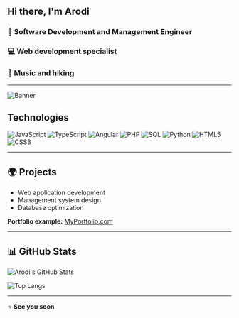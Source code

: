 ## Hi there, I'm Arodi

### 🚀 **Software Development and Management Engineer**
### 💻 Web development specialist
### 🎸 Music and hiking

---

![Banner](https://source.unsplash.com/1600x400/?technology,code)

## Technologies

![JavaScript](https://img.shields.io/badge/JavaScript-F7DF1E?style=for-the-badge&logo=javascript&logoColor=black)
![TypeScript](https://img.shields.io/badge/TypeScript-3178C6?style=for-the-badge&logo=typescript&logoColor=white)
![Angular](https://img.shields.io/badge/Angular-DD0031?style=for-the-badge&logo=angular&logoColor=white)
![PHP](https://img.shields.io/badge/PHP-777BB4?style=for-the-badge&logo=php&logoColor=white)
![SQL](https://img.shields.io/badge/SQL-4479A1?style=for-the-badge&logo=MySQL&logoColor=white)
![Python](https://img.shields.io/badge/Python-3776AB?style=for-the-badge&logo=python&logoColor=white)
![HTML5](https://img.shields.io/badge/HTML5-E34F26?style=for-the-badge&logo=html5&logoColor=white)
![CSS3](https://img.shields.io/badge/CSS3-1572B6?style=for-the-badge&logo=css3&logoColor=white)

---

## 🌍 Projects
- Web application development
- Management system design
- Database optimization

**Portfolio example:** [MyPortfolio.com](https://example.com)

---

## 📊 GitHub Stats

![Arodi's GitHub Stats](https://github-readme-stats.vercel.app/api?username=arodoo&show_icons=true&theme=tokyonight)

![Top Langs](https://github-readme-stats.vercel.app/api/top-langs/?username=arodoo&layout=compact&theme=tokyonight)

---

⭐ **See you soon**

<!--
**arodoo/arodoo** is a ✨ _special_ ✨ repository because its `README.md` (this file) appears on your GitHub profile.

Here are some ideas to get you started:

- 🔭 I’m currently working on ...
- 🌱 I’m currently learning ...
- 👯 I’m looking to collaborate on ...
- 🤔 I’m looking for help with ...
- 💬 Ask me about ...
- 📫 How to reach me: ...
- 😄 Pronouns: ...
- ⚡ Fun fact: ...
-->
